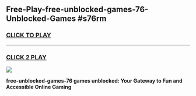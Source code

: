 
## Free-Play-free-unblocked-games-76-Unblocked-Games #s76rm
<h3>
<a href="https://news.freeplayer.one?title=free-unblocked-games-76&ref=8M">CLICK TO PLAY</a></h3>
<hr>

<h3>
<a href="https://news.freeplayer.one?title=free-unblocked-games-76&ref=8M">CLICK 2 PLAY</a>
  
</h3>

<a href="https://news.freeplayer.one?title=free-unblocked-games-76&ref=8M"><img src="https://clearcache.store/games.png"></a>


**free-unblocked-games-76 games unblocked: Your Gateway to Fun and Accessible Online Gaming**
